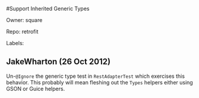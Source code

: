 #Support Inherited Generic Types

Owner: square

Repo: retrofit

Labels: 

## JakeWharton (26 Oct 2012)

Un-`@Ignore` the generic type test in `RestAdapterTest` which exercises this behavior. This probably will mean fleshing out the `Types` helpers either using GSON or Guice helpers.


